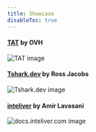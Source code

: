 ```yaml
---
title: Showcase
disableToc: true
---
```


#### [TAT](https://ovh.github.io/tat/overview/) by OVH
![TAT image](/aws-fcj/images/showcase/tat.png?width=50pc)

#### [Tshark.dev](https://tshark.dev) by Ross Jacobs
![Tshark.dev image](/aws-fcj/images/showcase/tshark_dev.png?width=50pc)

#### [inteliver](https://docs.inteliver.com) by Amir Lavasani
![docs.inteliver.com image](/aws-fcj/images/showcase/inteliver_docs.png?width=50pc)